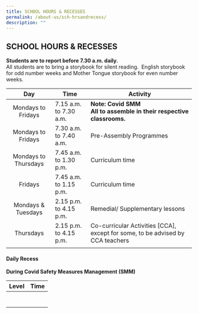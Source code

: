 ```yaml
---
title: SCHOOL HOURS & RECESSES
permalink: /about-us/sch-hrsandrecess/
description: ""
---
```

## SCHOOL HOURS & RECESSES

**Students are to report before 7.30 a.m. daily.**    <br>
All students are to bring a storybook for silent reading.  English storybook for odd number weeks and Mother Tongue storybook for even number weeks.

| Day  | Time  |  Activity |
|:-:|---|---|
| Mondays to Fridays  | 7.15 a.m. to 7.30 a.m.  | **Note: Covid SMM  <br>All to assemble in their respective classrooms.**  |
| Mondays to Fridays  | 7.30 a.m. to 7.40 a.m.  | Pre-Assembly Programmes  |
| Mondays to Thursdays  | 7.45 a.m.  to 1.30 p.m.  | Curriculum time  |
| Fridays  | 7.45 a.m. to 1.15 p.m.  | Curriculum time  |
| Mondays & Tuesdays  |  2.15 p.m. to 4.15 p.m. | Remedial/ Supplementary lessons  |
| Thursdays  | 2.15 p.m. to 4.15 p.m.  | Co-curricular Activities \[CCA\], except for some, to be advised by CCA teachers  |
|   |   |   |

#### Daily Recess

**During Covid Safety Measures Management (SMM)**

| Level  | Time  |
|:-:|---|
|   |   |
|   |   |
|   |   |
|   |   |
|   |   |
|   |   |
|   |   |
